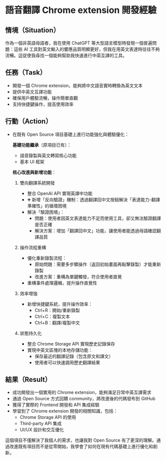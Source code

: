 # 語音翻譯 Chrome extension 開發經驗

## 情境（Situation）
作為一個非英語母語者，我在使用 ChatGPT 等大型語言模型時發現一個普遍問題：這些 AI 工具對英文輸入的響應品質明顯更好，但我在用英文表達時往往不夠流暢。這促使我尋找一個能夠幫助我快速進行中英互譯的工具。

## 任務（Task）
- 開發一個 Chrome extension，能夠將中文語音實時轉換為英文文本
- 提供中英文互譯功能
- 確保用戶體驗流暢，操作簡單直觀
- 支持快捷鍵操作，提高使用效率

## 行動（Action）
- 在既有 Open Source 項目基礎上進行功能強化與體驗優化：
  
  **基礎功能繼承**（原項目已有）：
  - 語音錄製與英文轉寫核心功能
  - 基本 UI 框架
  
  **核心改進與新增功能**：
  1. 雙向翻譯系統開發
     - 整合 OpenAI API 實現英譯中功能
     - ➕ 新增「反向驗證」機制：透過翻譯回中文按鈕解決「表達能力-翻譯準確性」的循環困境
     - 解決「驗證困境」：
       - 問題：使用者因英文表達能力不足而使用工具，卻又無法驗證翻譯是否正確
       - 解決方案：增加「翻譯回中文」功能，讓使用者能透過母語確認翻譯品質
  
  2. 操作流程重構
     - 優化重新錄製流程：
       - 原始問題：需要多步驟操作（返回初始畫面再點擊錄製）才能重新錄製
       - 改進方案：重構為單鍵觸發，符合使用者直覺
     - 重構事件處理邏輯，提升操作直覺性
  
  3. 效率增強
     - 新增快捷鍵系統，提升操作效率：
       - Ctrl+R：開始/重新錄製
       - Ctrl+C：複製文本
       - Ctrl+B：翻譯/複製中文

  4. 狀態持久化
     - 整合 Chrome Storage API 實現歷史記錄保存
     - 實現中英文區塊的本地存儲功能：
       - 保存最近的翻譯記錄（包含原文和譯文）
       - 使用者可以快速調用歷史翻譯結果

## 結果（Result）
- 成功開發出一個實用的 Chrome extension，能夠滿足日常中英互譯需求
- 通過 Open Source 方式回饋 community，將改進後的代碼發布到 GitHub
- 獲得了實際的 Frontend 開發和 API 集成經驗
- 學習到了 Chrome extension 開發的相關知識，包括：
  - Chrome Storage API 的使用
  - Third-party API 集成
  - UI/UX 設計和交互優化

這個項目不僅解決了我個人的需求，也讓我對 Open Source 有了更深的理解。通過改進既有項目而不是從零開始，我學會了如何在現有代碼基礎上進行優化和創新。 

